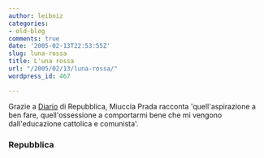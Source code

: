 ```yaml
---
author: leibniz
categories:
- old-blog
comments: true
date: '2005-02-13T22:53:55Z'
slug: luna-rossa
title: L'una rossa
url: "/2005/02/13/luna-rossa/"
wordpress_id: 467

---
```

Grazie a [Diario](http://www.repubblica.it/speciale/2004/diario/index.html)
di Repubblica, Miuccia Prada racconta 'quell'aspirazione a ben fare,
quell'ossessione a comportarmi bene che mi vengono dall'educazione
cattolica e comunista'.




### Repubblica
